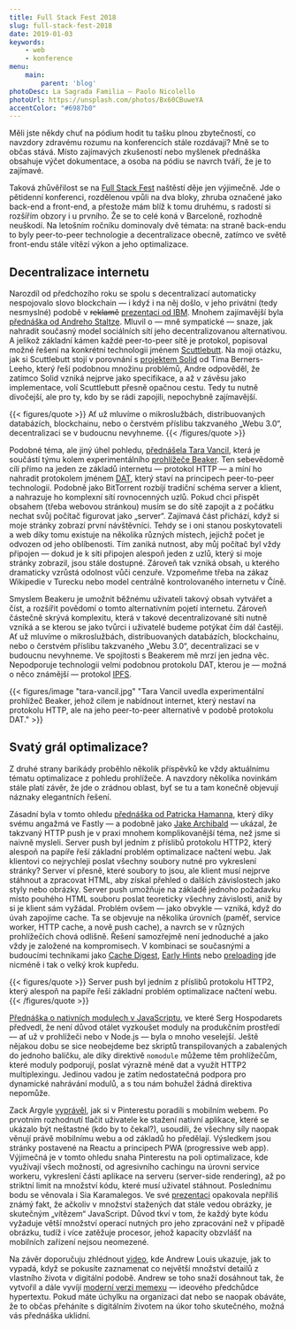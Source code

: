 ```yaml
---
title: Full Stack Fest 2018
slug: full-stack-fest-2018
date: 2019-01-03
keywords:
    - web
    - konference
menu:
    main:
        parent: 'blog'
photoDesc: La Sagrada Familia — Paolo Nicolello
photoUrl: https://unsplash.com/photos/Bx60CBuweYA
accentColor: "#6987b0"
---
```


Měli jste někdy chuť na pódium hodit tu tašku plnou zbytečností, co navzdory zdravému rozumu na konferencích stále rozdávají? Mně se to občas stává. Místo zajímavých zkušeností nebo myšlenek přednáška obsahuje výčet dokumentace, a osoba na pódiu se navrch tváří, že je to zajímavé.

<!--more-->

Taková zhůvěřilost se na [Full Stack Fest](https://fullstackfest.com/) naštěstí děje jen výjimečně. Jde o pětidenní konferenci, rozdělenou vpůli na dva bloky, zhruba označené jako back-end a front-end, a přestože mám blíž k tomu druhému, s radostí si rozšířím obzory i u prvního. Že se to celé koná v Barceloně, rozhodně neuškodí. Na letošním ročníku dominovaly dvě témata: na straně back-endu to byly peer-to-peer technologie a decentralizace obecně, zatímco ve světě front-endu stále vítězí výkon a jeho optimalizace.

## Decentralizace internetu

Narozdíl od předchozího roku se spolu s decentralizací automaticky nespojovalo slovo blockchain — i když i na něj došlo, v jeho privátní (tedy nesmyslné) podobě v ~~reklamě~~ [prezentaci od IBM](https://youtu.be/v2WiqQs_JAs). Mnohem zajímavější byla [přednáška od Andreho Staltze](https://youtu.be/8GE5C9-RUpg). Mluvil o — mně sympatické — snaze, jak nahradit současný model sociálních sítí jeho decentralizovanou alternativou. A jelikož základní kámen každé peer-to-peer sítě je protokol, popisoval možné řešení na konkrétní technologii jménem [Scuttlebutt](https://www.scuttlebutt.nz/). Na moji otázku, jak si Scuttlebutt stojí v porovnání s [projektem Solid](https://solid.mit.edu/) od Tima Berners-Leeho, který řeší podobnou množinu problémů, Andre odpověděl, že zatímco Solid vzniká nejprve jako specifikace, a až v závěsu jako implementace, volí Scuttlebutt přesně opačnou cestu. Tedy tu nutně divočejší, ale pro ty, kdo by se rádi zapojili, nepochybně zajímavější.

{{< figures/quote >}}
Ať už mluvíme o mikroslužbách, distribuovaných databázích, blockchainu, nebo o čerstvém příslibu takzvaného „Webu 3.0“, decentralizaci se v budoucnu nevyhneme.
{{< /figures/quote >}}

Podobné téma, ale jiný úhel pohledu, [přednášela Tara Vancil](https://youtu.be/raUE23RKLvE), která je součástí týmu kolem experimentálního [prohlížeče Beaker](https://beakerbrowser.com/). Ten sebevědomě cílí přímo na jeden ze základů internetu — protokol HTTP — a míní ho nahradit protokolem jménem [DAT](https://datproject.org/), který staví na principech peer-to-peer technologií. Podobně jako BitTorrent rozbíjí tradiční schéma server a klient, a nahrazuje ho komplexní sítí rovnocenných uzlů. Pokud chci přispět obsahem (třeba webovou stránkou) musím se do sítě zapojit a z počátku nechat svůj počítač figurovat jako „server“. Zajímavá část přichází, když si moje stránky zobrazí první návštěvníci. Tehdy se i oni stanou poskytovateli a web díky tomu existuje na několika různých místech, jejichž počet je odvozen od jeho oblíbenosti. Tím zaniká nutnost, aby můj počítač byl vždy připojen — dokud je k síti připojen alespoň jeden z uzlů, který si moje stránky zobrazil, jsou stále dostupné. Zároveň tak vzniká obsah, u kterého dramaticky vzrůstá odolnost vůči cenzuře. Vzpomeňme třeba na zákaz Wikipedie v Turecku nebo model centrálně kontrolovaného internetu v Číně.

Smyslem Beakeru je umožnit běžnému uživateli takový obsah vytvářet a číst, a rozšířit povědomí o tomto alternativním pojetí internetu. Zároveň částečně skrývá komplexitu, která v takové decentralizované síti nutně vzniká a se kterou se jako tvůrci i uživatelé budeme potýkat čím dál častěji. Ať už mluvíme o mikroslužbách, distribuovaných databázích, blockchainu, nebo o čerstvém příslibu takzvaného „Webu 3.0“, decentralizaci se v budoucnu nevyhneme. Ve spojitosti s Beakerem mě mrzí jen jedna věc. Nepodporuje technologii velmi podobnou protokolu DAT, kterou je — možná o něco známější — protokol [IPFS](https://ipfs.io/).

{{< figures/image "tara-vancil.jpg" "Tara Vancil uvedla experimentální prohlížeč Beaker, jehož cílem je nabídnout internet, který nestaví na protokolu HTTP, ale na jeho peer-to-peer alternativě v podobě protokolu DAT." >}}

## Svatý grál optimalizace?

Z druhé strany barikády proběhlo několik příspěvků ke vždy aktuálnímu tématu optimalizace z pohledu prohlížeče. A navzdory několika novinkám stále platí závěr, že jde o zrádnou oblast, byť se tu a tam konečně objevují náznaky elegantních řešení.

Zásadní byla v tomto ohledu [přednáška od Patricka Hamanna](https://youtu.be/ga_-zsTHRm8), který díky svému angažmá ve Fastly — a podobně jako [Jake Archibald](https://jakearchibald.com/2017/h2-push-tougher-than-i-thought/) — ukázal, že takzvaný HTTP push je v praxi mnohem komplikovanější téma, než jsme si naivně mysleli. Server push byl jedním z příslibů protokolu HTTP2, který alespoň na papíře řeší základní problém optimalizace načtení webu. Jak klientovi co nejrychleji poslat všechny soubory nutné pro vykreslení stránky? Server ví přesně, které soubory to jsou, ale klient musí nejprve stáhnout a zpracovat HTML, aby získal přehled o dalších závislostech jako styly nebo obrázky. Server push umožňuje na základě jednoho požadavku místo pouhého HTML souboru poslat teoreticky všechny závislosti, aniž by si je klient sám vyžádal. Problém ovšem — jako obvykle — vzniká, když do úvah zapojíme cache. Ta se objevuje na několika úrovních (paměť, service worker, HTTP cache, a nově push cache), a navrch se v různých prohlížečích chová odlišně. Řešení samozřejmě není jednoduché a jako vždy je založené na kompromisech. V kombinaci se současnými a budoucími technikami jako [Cache Digest](https://tools.ietf.org/html/draft-ietf-httpbis-cache-digest-04), [Early Hints](https://tools.ietf.org/html/rfc8297) nebo [preloading](https://w3c.github.io/preload/) jde nicméně i tak o velký krok kupředu.

{{< figures/quote >}}
Server push byl jedním z příslibů protokolu HTTP2, který alespoň na papíře řeší základní problém optimalizace načtení webu.
{{< /figures/quote >}}

[Přednáška o nativních modulech v JavaScriptu](https://youtu.be/O4r9D2jI0_w), ve které Serg Hospodarets předvedl, že není důvod otálet vyzkoušet moduly na produkčním prostředí — ať už v prohlížeči nebo v Node.js — byla o mnoho veselejší. Ještě nějakou dobu se sice neobejdeme bez skriptů transpilovaných a zabalených do jednoho balíčku, ale díky direktivě `nomodule` můžeme těm prohlížečům, které moduly podporují, poslat výrazně méně dat a využít HTTP2 multiplexingu. Jedinou vadou je zatím nedostatečná podpora pro dynamické nahrávání modulů, a s tou nám bohužel žádná direktiva nepomůže.

Zack Argyle [vyprávěl](https://youtu.be/pluzva6Dk9Q), jak si v Pinterestu poradili s mobilním webem. Po prvotním rozhodnutí tlačit uživatele ke stažení nativní aplikace, které se ukázalo být neštastné (kdo by to čekal?), usoudili, že všechny síly naopak věnují právě mobilnímu webu a od základů ho předělají. Výsledkem jsou stránky postavené na Reactu a principech PWA (progressive web app). Výjimečná je v tomto ohledu snaha Pinterestu na poli optimalizace, kde využívají všech možností, od agresivního cachingu na úrovni service workeru, vykreslení části aplikace na serveru (server-side rendering), až po striktní limit na množství kódu, které musí uživatel stáhnout. Poslednímu bodu se věnovala i Sia Karamalegos. Ve své [prezentaci](https://youtu.be/SA_Hp8l7lr4) opakovala nepříliš známý fakt, že ačkoliv v množství stažených dat stále vedou obrázky, je skutečným „vítězem“ JavaScript. Důvod tkví v tom, že každý byte kódu vyžaduje větší množství operací nutných pro jeho zpracování než v případě obrázku, tudíž i více zatěžuje procesor, jehož kapacity obzvlášť na mobilních zařízení nejsou neomezené.

Na závěr doporučuju zhlédnout [video](https://youtu.be/K0WU02flF_E), kde Andrew Louis ukazuje, jak to vypadá, když se pokusíte zaznamenat co největší množství detailů z vlastního života v digitální podobě. Andrew se toho snaží dosáhnout tak, že vytvořil a dále vyvíjí [moderní verzi memexu](https://hyfen.net/memex/) — ideového předchůdce hypertextu. Pokud máte úchylku na organizaci dat nebo se naopak obáváte, že to občas přeháníte s digitálním životem na úkor toho skutečného, možná vás přednáška uklidní.